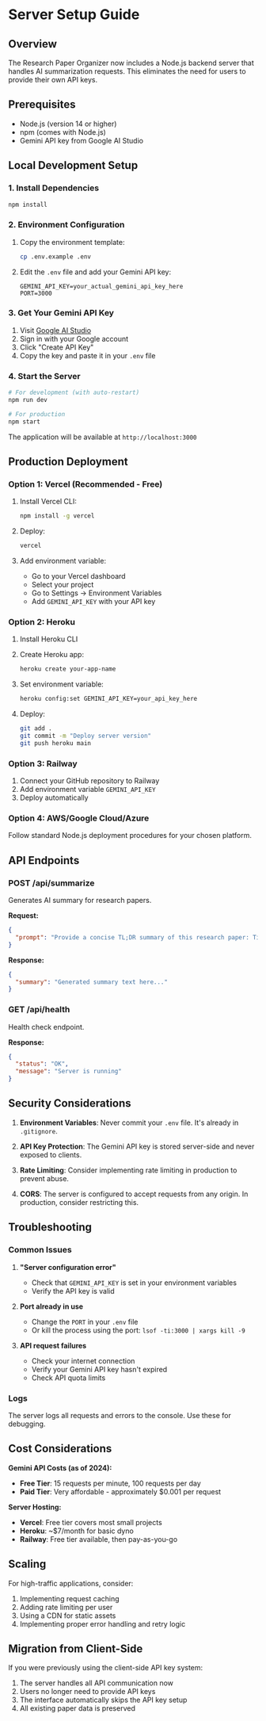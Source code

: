 # Server Setup Guide

## Overview
The Research Paper Organizer now includes a Node.js backend server that handles AI summarization requests. This eliminates the need for users to provide their own API keys.

## Prerequisites
- Node.js (version 14 or higher)
- npm (comes with Node.js)
- Gemini API key from Google AI Studio

## Local Development Setup

### 1. Install Dependencies
```bash
npm install
```

### 2. Environment Configuration
1. Copy the environment template:
   ```bash
   cp .env.example .env
   ```

2. Edit the `.env` file and add your Gemini API key:
   ```
   GEMINI_API_KEY=your_actual_gemini_api_key_here
   PORT=3000
   ```

### 3. Get Your Gemini API Key
1. Visit [Google AI Studio](https://makersuite.google.com/app/apikey)
2. Sign in with your Google account
3. Click "Create API Key"
4. Copy the key and paste it in your `.env` file

### 4. Start the Server
```bash
# For development (with auto-restart)
npm run dev

# For production
npm start
```

The application will be available at `http://localhost:3000`

## Production Deployment

### Option 1: Vercel (Recommended - Free)
1. Install Vercel CLI:
   ```bash
   npm install -g vercel
   ```

2. Deploy:
   ```bash
   vercel
   ```

3. Add environment variable:
   - Go to your Vercel dashboard
   - Select your project
   - Go to Settings → Environment Variables
   - Add `GEMINI_API_KEY` with your API key

### Option 2: Heroku
1. Install Heroku CLI

2. Create Heroku app:
   ```bash
   heroku create your-app-name
   ```

3. Set environment variable:
   ```bash
   heroku config:set GEMINI_API_KEY=your_api_key_here
   ```

4. Deploy:
   ```bash
   git add .
   git commit -m "Deploy server version"
   git push heroku main
   ```

### Option 3: Railway
1. Connect your GitHub repository to Railway
2. Add environment variable `GEMINI_API_KEY`
3. Deploy automatically

### Option 4: AWS/Google Cloud/Azure
Follow standard Node.js deployment procedures for your chosen platform.

## API Endpoints

### POST /api/summarize
Generates AI summary for research papers.

**Request:**
```json
{
  "prompt": "Provide a concise TL;DR summary of this research paper: Title: ..."
}
```

**Response:**
```json
{
  "summary": "Generated summary text here..."
}
```

### GET /api/health
Health check endpoint.

**Response:**
```json
{
  "status": "OK",
  "message": "Server is running"
}
```

## Security Considerations

1. **Environment Variables**: Never commit your `.env` file. It's already in `.gitignore`.

2. **API Key Protection**: The Gemini API key is stored server-side and never exposed to clients.

3. **Rate Limiting**: Consider implementing rate limiting in production to prevent abuse.

4. **CORS**: The server is configured to accept requests from any origin. In production, consider restricting this.

## Troubleshooting

### Common Issues

1. **"Server configuration error"**
   - Check that `GEMINI_API_KEY` is set in your environment variables
   - Verify the API key is valid

2. **Port already in use**
   - Change the `PORT` in your `.env` file
   - Or kill the process using the port: `lsof -ti:3000 | xargs kill -9`

3. **API request failures**
   - Check your internet connection
   - Verify your Gemini API key hasn't expired
   - Check API quota limits

### Logs
The server logs all requests and errors to the console. Use these for debugging.

## Cost Considerations

**Gemini API Costs (as of 2024):**
- **Free Tier**: 15 requests per minute, 100 requests per day
- **Paid Tier**: Very affordable - approximately $0.001 per request

**Server Hosting:**
- **Vercel**: Free tier covers most small projects
- **Heroku**: ~$7/month for basic dyno
- **Railway**: Free tier available, then pay-as-you-go

## Scaling

For high-traffic applications, consider:
1. Implementing request caching
2. Adding rate limiting per user
3. Using a CDN for static assets
4. Implementing proper error handling and retry logic

## Migration from Client-Side

If you were previously using the client-side API key system:
1. The server handles all API communication now
2. Users no longer need to provide API keys
3. The interface automatically skips the API key setup
4. All existing paper data is preserved

